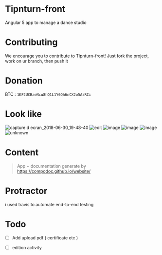 # Tipnturn-front
Angular 5 app to manage a dance studio

# Contributing

We encourage you to contribute to Tipnturn-front!
Just fork the project, work on ur branch, then push it

# Donation 

BTC : `1KF2UCBaeNcu8hQ1L1Y6Qh6nCX2o5AzRCi`

# Look like

![capture d ecran_2018-06-30_19-48-40](https://user-images.githubusercontent.com/15458329/42127762-cc94ee6e-7c9e-11e8-8bef-86fde353f9a4.png)
![edit](https://user-images.githubusercontent.com/15458329/36641380-104d584e-1a2f-11e8-91de-5f27c3bdcb51.png)
![image](https://user-images.githubusercontent.com/21363957/37840956-b7762e22-2ebe-11e8-980d-efd0744e42c0.png)
![image](https://user-images.githubusercontent.com/21363957/38741631-9c5bc5de-3f3a-11e8-83e2-215b2973bfb7.png)
![image](https://user-images.githubusercontent.com/21363957/38741661-afc7ec42-3f3a-11e8-9409-32dca087821e.png)
![unknown](https://user-images.githubusercontent.com/15458329/38802448-c0e796e2-416c-11e8-8fc8-32522d051cc8.png)



# Content #

> App + documentation generate by https://compodoc.github.io/website/

# Protractor  #

i used travis to automate end-to-end testing

# Todo #

- [ ] Add upload pdf ( certificate etc )
- [ ] edition activity


